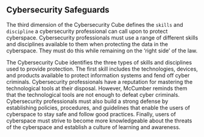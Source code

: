 ## Cybersecurity Safeguards
The third dimension of the Cybersecurity Cube defines the `skills` and `discipline` a cybersecurity professional can call upon to protect cyberspace. Cybersecurity professionals must use a range of different skills and disciplines available to them when protecting the data in the cyberspace. They must do this while remaining on the ‘right side’ of the law.

The Cybersecurity Cube identifies the three types of skills and disciplines used to provide protection. The first skill includes the technologies, devices, and products available to protect information systems and fend off cyber criminals. Cybersecurity professionals have a reputation for mastering the technological tools at their disposal. However, McCumber reminds them that the technological tools are not enough to defeat cyber criminals. Cybersecurity professionals must also build a strong defense by establishing policies, procedures, and guidelines that enable the users of cyberspace to stay safe and follow good practices. Finally, users of cyberspace must strive to become more knowledgeable about the threats of the cyberspace and establish a culture of learning and awareness.
